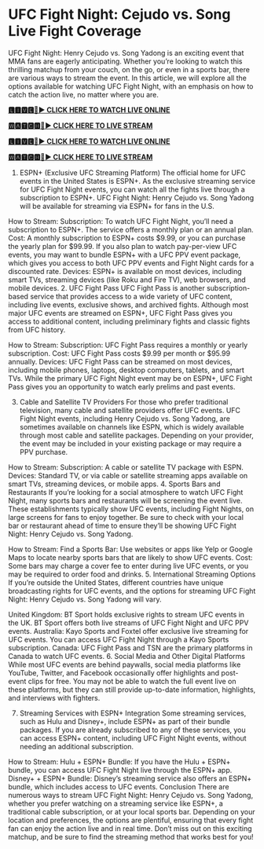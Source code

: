 # UFC Fight Night: Cejudo vs. Song Live Fight Coverage

UFC Fight Night: Henry Cejudo vs. Song Yadong is an exciting event that MMA fans are eagerly anticipating. Whether you’re looking to watch this thrilling matchup from your couch, on the go, or even in a sports bar, there are various ways to stream the event. In this article, we will explore all the options available for watching UFC Fight Night, with an emphasis on how to catch the action live, no matter where you are.

**[🅻🅸🆅🅴🔴▶️ CLICK HERE TO WATCH LIVE ONLINE](https://cutt.ly/vreQaNob)**

**[🆆🅰🆃🅲🅷🔴▶️ CLICK HERE TO LIVE STREAM](https://cutt.ly/vreQaNob)**

**[🅻🅸🆅🅴🔴▶️ CLICK HERE TO WATCH LIVE ONLINE](https://cutt.ly/vreQaNob)**

**[🆆🅰🆃🅲🅷🔴▶️ CLICK HERE TO LIVE STREAM](https://cutt.ly/vreQaNob)**

1. ESPN+ (Exclusive UFC Streaming Platform)
The official home for UFC events in the United States is ESPN+. As the exclusive streaming service for UFC Fight Night events, you can watch all the fights live through a subscription to ESPN+. UFC Fight Night: Henry Cejudo vs. Song Yadong will be available for streaming via ESPN+ for fans in the U.S.

How to Stream:
Subscription: To watch UFC Fight Night, you’ll need a subscription to ESPN+. The service offers a monthly plan or an annual plan.
Cost: A monthly subscription to ESPN+ costs $9.99, or you can purchase the yearly plan for $99.99. If you also plan to watch pay-per-view UFC events, you may want to bundle ESPN+ with a UFC PPV event package, which gives you access to both UFC PPV events and Fight Night cards for a discounted rate.
Devices: ESPN+ is available on most devices, including smart TVs, streaming devices (like Roku and Fire TV), web browsers, and mobile devices.
2. UFC Fight Pass
UFC Fight Pass is another subscription-based service that provides access to a wide variety of UFC content, including live events, exclusive shows, and archived fights. Although most major UFC events are streamed on ESPN+, UFC Fight Pass gives you access to additional content, including preliminary fights and classic fights from UFC history.

How to Stream:
Subscription: UFC Fight Pass requires a monthly or yearly subscription.
Cost: UFC Fight Pass costs $9.99 per month or $95.99 annually.
Devices: UFC Fight Pass can be streamed on most devices, including mobile phones, laptops, desktop computers, tablets, and smart TVs.
While the primary UFC Fight Night event may be on ESPN+, UFC Fight Pass gives you an opportunity to watch early prelims and past events.

3. Cable and Satellite TV Providers
For those who prefer traditional television, many cable and satellite providers offer UFC events. UFC Fight Night events, including Henry Cejudo vs. Song Yadong, are sometimes available on channels like ESPN, which is widely available through most cable and satellite packages. Depending on your provider, the event may be included in your existing package or may require a PPV purchase.

How to Stream:
Subscription: A cable or satellite TV package with ESPN.
Devices: Standard TV, or via cable or satellite streaming apps available on smart TVs, streaming devices, or mobile apps.
4. Sports Bars and Restaurants
If you’re looking for a social atmosphere to watch UFC Fight Night, many sports bars and restaurants will be screening the event live. These establishments typically show UFC events, including Fight Nights, on large screens for fans to enjoy together. Be sure to check with your local bar or restaurant ahead of time to ensure they’ll be showing UFC Fight Night: Henry Cejudo vs. Song Yadong.

How to Stream:
Find a Sports Bar: Use websites or apps like Yelp or Google Maps to locate nearby sports bars that are likely to show UFC events.
Cost: Some bars may charge a cover fee to enter during live UFC events, or you may be required to order food and drinks.
5. International Streaming Options
If you’re outside the United States, different countries have unique broadcasting rights for UFC events, and the options for streaming UFC Fight Night: Henry Cejudo vs. Song Yadong will vary.

United Kingdom:
BT Sport holds exclusive rights to stream UFC events in the UK. BT Sport offers both live streams of UFC Fight Night and UFC PPV events.
Australia:
Kayo Sports and Foxtel offer exclusive live streaming for UFC events. You can access UFC Fight Night through a Kayo Sports subscription.
Canada:
UFC Fight Pass and TSN are the primary platforms in Canada to watch UFC events.
6. Social Media and Other Digital Platforms
While most UFC events are behind paywalls, social media platforms like YouTube, Twitter, and Facebook occasionally offer highlights and post-event clips for free. You may not be able to watch the full event live on these platforms, but they can still provide up-to-date information, highlights, and interviews with fighters.

7. Streaming Services with ESPN+ Integration
Some streaming services, such as Hulu and Disney+, include ESPN+ as part of their bundle packages. If you are already subscribed to any of these services, you can access ESPN+ content, including UFC Fight Night events, without needing an additional subscription.

How to Stream:
Hulu + ESPN+ Bundle: If you have the Hulu + ESPN+ bundle, you can access UFC Fight Night live through the ESPN+ app.
Disney+ + ESPN+ Bundle: Disney’s streaming service also offers an ESPN+ bundle, which includes access to UFC events.
Conclusion
There are numerous ways to stream UFC Fight Night: Henry Cejudo vs. Song Yadong, whether you prefer watching on a streaming service like ESPN+, a traditional cable subscription, or at your local sports bar. Depending on your location and preferences, the options are plentiful, ensuring that every fight fan can enjoy the action live and in real time. Don’t miss out on this exciting matchup, and be sure to find the streaming method that works best for you!
